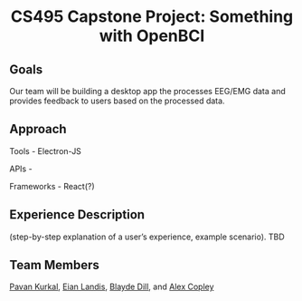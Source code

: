 <h1 align = "center">
CS495 Capstone Project: Something with OpenBCI
</h1>

## Goals
Our team will be building a desktop app the processes EEG/EMG data and provides feedback to users based on the processed data.

## Approach
   Tools
      - Electron-JS
	
   APIs
      -

   Frameworks
	  - React(?)

## Experience Description
(step-by-step explanation of a user’s experience, example scenario). TBD

## Team Members
[Pavan Kurkal](mailto:pkurkal@crimson.ua.edu), [Eian Landis](mailto:ellandis@crimson.ua.edu), [Blayde Dill](mailto:badill@crimson.ua.edu), and [Alex Copley](mailto:gacopley@crimson.ua.edu)
